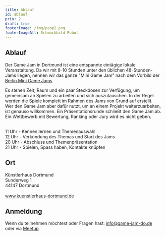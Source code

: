 ```yaml
---
title: Ablauf
id: ablauf
prio: 2
draft: true
footerImage: /img/peop2.png
footerImageAlt: Schmuckbild Robot
---
```

## Ablauf

Der Game Jam in Dortmund ist eine entspannte eintägige lokale Veranstaltung. Da wir mit 8-10 Stunden unter den üblichen 48-Stunden-Jams liegen, nennen wir das ganze "Mini Game Jam" nach dem Vorbild der <a href="http://berlinminijam.de">Berlin Mini Game Jams</a>.

Es stehen Zeit, Raum und ein paar Steckdosen zur Verfügung, um gemeinsam an Spielen zu arbeiten und sich auszutauschen. In der Regel werden die Spiele komplett im Rahmen des Jams von Grund auf erstellt. Wer den Game Jam aber dafür nutzt, um an einem Projekt
weiterzuarbeiten, ist genauso willkommen. Ein Präsentationsrunde schließt den Game Jam ab. Ein Wettbewerb mit Bewertung, Ranking oder Jury wird es nicht geben.

<br>
11 Uhr - Kennen lernen und Themenauswahl <br>
12 Uhr - Verkündung des Themas und Start des Jams <br>
20 Uhr - Abschluss und Themenpräsentation <br>
21 Uhr - Spielen, Spass haben, Kontakte knüpfen <br>


## Ort
Künstlerhaus Dortmund<br>
Sunderweg 1<br>
44147 Dortmund<br>
<br>
<a href="http://www.kuenstlerhaus-dortmund.de/" target="_blank">www.kuenstlerhaus-dortmund.de</a>





## Anmeldung
Wenn du teilnehmen möchtest oder Fragen hast: <a href="mailto:info@game-jam-do.de">info@game-jam-do.de</a> oder via <a href="https://www.meetup.com/Game-Developers-Dortmund/">Meetup</a>
